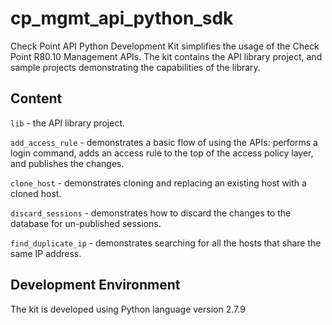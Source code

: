 # cp_mgmt_api_python_sdk
Check Point API Python Development Kit simplifies the usage of the Check Point R80.10 Management APIs. The kit contains the API library project, and sample projects demonstrating the capabilities of the library.

## Content
`lib` - the API library project.

`add_access_rule` - demonstrates a basic flow of using the APIs: performs a login command, adds an access rule to the top of the access policy layer, and publishes the changes.

`clone_host` - demonstrates cloning and replacing an existing host with a cloned host.

`discard_sessions` - demonstrates how to discard the changes to the database for un-published sessions.

`find_duplicate_ip` - demonstrates searching for all the hosts that share the same IP address.

## Development Environment
The kit is developed using Python language version 2.7.9
